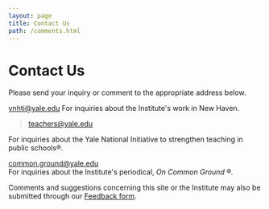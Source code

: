 ```yaml
---
layout: page
title: Contact Us
path: /comments.html
---
```


<h1 className="page-title">Contact Us </h1>

Please send your inquiry or comment to the appropriate address below.

<ynhti@yale.edu>
For inquiries about the Institute\'s work in New Haven.

> <teachers@yale.edu>

For inquiries about the Yale National Initiative to strengthen teaching
in public schools®.

<common.ground@yale.edu>\
For inquiries about the Institute\'s periodical, *On Common
Ground* ®*.*

Comments and suggestions concerning this site or the Institute may
also be submitted through our [Feedback
form](http://teachersinstitute.yale.edu/guestbook.html).
